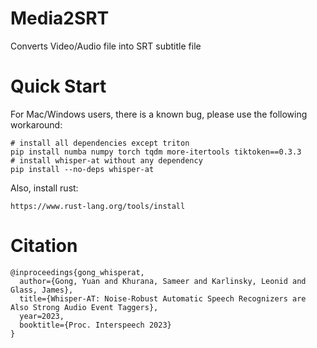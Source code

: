 # Media2SRT
Converts Video/Audio file into SRT subtitle file

# Quick Start
For Mac/Windows users, there is a known bug, please use the following workaround:
```
# install all dependencies except triton
pip install numba numpy torch tqdm more-itertools tiktoken==0.3.3
# install whisper-at without any dependency
pip install --no-deps whisper-at  
```
Also, install rust: 
```
https://www.rust-lang.org/tools/install
```

# Citation
```
@inproceedings{gong_whisperat,
  author={Gong, Yuan and Khurana, Sameer and Karlinsky, Leonid and Glass, James},
  title={Whisper-AT: Noise-Robust Automatic Speech Recognizers are Also Strong Audio Event Taggers},
  year=2023,
  booktitle={Proc. Interspeech 2023}
}
```
